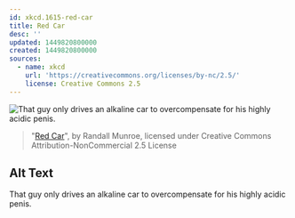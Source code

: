 ```yaml
---
id: xkcd.1615-red-car
title: Red Car
desc: ''
updated: 1449820800000
created: 1449820800000
sources:
  - name: xkcd
    url: 'https://creativecommons.org/licenses/by-nc/2.5/'
    license: Creative Commons 2.5
---
```

![That guy only drives an alkaline car to overcompensate for his highly acidic penis.](https://imgs.xkcd.com/comics/red_car.png)
> "[Red Car](https://xkcd.com/1615/)", by Randall Munroe, licensed under Creative Commons Attribution-NonCommercial 2.5 License

## Alt Text
That guy only drives an alkaline car to overcompensate for his highly acidic penis.

